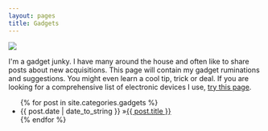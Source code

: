 ```yaml
---
layout: pages
title: Gadgets
---
```


<img class="category" src="http://www.stevencombs.com/images/design/gadgets.svg" />

I'm a gadget junky. I have many around the house and often like to share posts about new acquisitions. This page will contain my gadget ruminations and suggestions. You might even learn a cool tip, trick or deal. If you are looking for a comprehensive list of electronic devices I use, [try this page](http://www.stevencombs.com/gadgets/2015/09/15/the-devices-we-use.html).

<ul id="blog-posts" class="posts">
{% for post in site.categories.gadgets %}
    <li><span>{{ post.date | date_to_string }} &raquo;</span><a href="{{ post.url }}">{{ post.title }}</a></li>
{% endfor %}
</ul>

